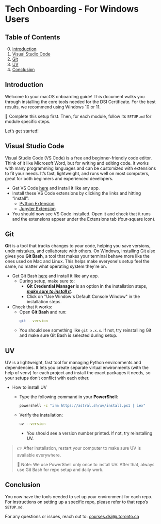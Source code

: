 # Tech Onboarding - For Windows Users

## Table of Contents

0. [Introduction](#introduction)
1. [Visual Studio Code](#visual-studio-code)
2. [Git](#git)
3. [UV](#UV)
4. [Conclusion](#conclusion)

## Introduction
Welcome to your macOS onboarding guide! This document walks you through installing the core tools needed for the DSI Certificate. For the best results, we recommend using Windows 10 or 11.

🚨 Complete this setup first. Then, for each module, follow its `SETUP.md` for module specific steps.  

Let’s get started!

## Visual Studio Code
Visual Studio Code (VS Code) is a free and beginner-friendly code editor. Think of it like Microsoft Word, but for writing and editing code. It works with many programming languages and can be customized with extensions to fit your needs. It’s fast, lightweight, and runs well on most computers, great for both beginners and experienced developers.

- Get VS Code [here](https://code.visualstudio.com) and install it like any app.
- Install these VS Code extensions by clicking the links and hitting “Install”:
  - [Python Extension](https://marketplace.visualstudio.com/items?itemName=ms-python.python)
  - [Jupyter Extension](https://marketplace.visualstudio.com/items?itemName=ms-toolsai.jupyter)
- You should now see VS Code installed. Open it and check that it runs and the extensions appear under the Extensions tab (four-square icon).

## Git
**Git** is a tool that tracks changes to your code, helping you save versions, undo mistakes, and collaborate with others. On Windows, installing Git also gives you **Git Bash**, a tool that makes your terminal behave more like the ones used on Mac and Linux. This helps make everyone's setup feel the same, no matter what operating system they're on.

- Get Git Bash [here](https://git-scm.com/download/win) and install it like any app.
  - During setup, make sure to:
    - **Git Credential Manager** is an option in the installation steps, <u>***make sure to install it***</u>.
    - Click on "Use Window's Default Console Window" in the installation steps.
- Check that it works:
  - Open **Git Bash** and run:
    ```bash
    git --version
    ```
  - You should see something like `git x.x.x`. If not, try reinstalling Git and make sure Git Bash is selected during setup.

## UV
UV is a lightweight, fast tool for managing Python environments and dependencies. It lets you create separate virtual environments (with the help of venv) for each project and install the exact packages it needs, so your setups don’t conflict with each other.
- How to install UV
  - Type the following command in your **PowerShell**:
    ```bash
    powershell -c "irm https://astral.sh/uv/install.ps1 | iex"
    ```

  - Verify the installation:
    ```bash
    uv --version
    ```
    - You should see a version number printed. If not, try reinstalling UV.

> 👉 After installation, restart your computer to make sure UV is available everywhere.
>
> 🚨 Note: We use PowerShell only once to install UV. After that, always use Git Bash for repo setup and daily work.

## Conclusion
You now have the tools needed to set up your environment for each repo. For instructions on setting up a specific repo, please refer to that repo’s `SETUP.md`. 

For any questions or issues, reach out to: courses.dsi@utoronto.ca
